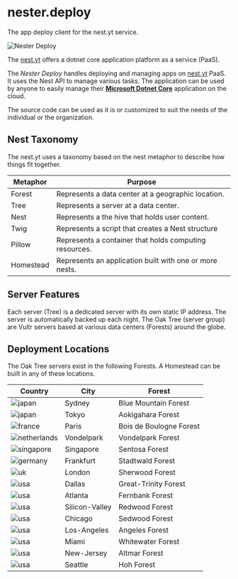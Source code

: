 # nester.deploy
The app deploy client for the nest.yt service.

![Nester Deploy](https://github.com/inkton/nester.deploy/wiki/images/nd-title.png)

The [nest.yt](https://nest.yt) offers a dotnet core application platform as a service (PaaS).

The _Nester Deploy_ handles deploying and managing apps on [nest.yt](https://nest.yt) PaaS. It uses the Nest API to manage various tasks. The application can be used by anyone to easily manage their **[Microsoft Dotnet Core](https://www.microsoft.com/net/core)** application on the cloud.  

The source code can be used as it is or customized to suit the needs of the individual or the organization.  


## Nest Taxonomy 

The nest.yt uses a taxonomy based on the nest metaphor to describe how things fit together.

| Metaphor           | Purpose                                                      |
| ------------------ | ------------------------------------------------------------ |
| Forest             | Represents a data center at a geographic location.           |
| Tree               | Represents a server at a data center.                        |
| Nest               | Represents a the hive that holds user content.               |
| Twig               | Represents a script that creates a Nest structure            |
| Pillow             | Represents a container that holds computing resources.       |
| Homestead          | Represents an application built with one or more nests.      |


## Server Features

Each server (Tree) is a dedicated server with its own static IP address. The server is automatically backed up each night. The Oak Tree (server group) are Vultr servers based at various data centers (Forests) around the globe. 


## Deployment Locations

The Oak Tree servers exist in the following Forests. A Homestead can be built in any of these locations.  

| Country                                | City           | Forest                      |
| -------------------------------------- | -------------- | --------------------------- |
| ![japan](https://github.com/inkton/nester.deploy/wiki/images/australia.png)         | Sydney         | Blue Mountain Forest        |                                         
| ![japan](https://github.com/inkton/nester.deploy/wiki/images/japan.png)             | Tokyo          | Aokigahara Forest           |                                         
| ![france](https://github.com/inkton/nester.deploy/wiki/images/france.png)           | Paris          | Bois de Boulogne Forest     |
| ![netherlands](https://github.com/inkton/nester.deploy/wiki/images/netherlands.png) | Vondelpark     | Vondelpark Forest           |                                         
| ![singapore](https://github.com/inkton/nester.deploy/wiki/images/singapore.png)     | Singapore      | Sentosa Forest              |                                         
| ![germany](https://github.com/inkton/nester.deploy/wiki/images/germany.png)         | Frankfurt      | Stadtwald Forest            |                                         
| ![uk](https://github.com/inkton/nester.deploy/wiki/images/uk.png)                   | London         | Sherwood Forest             |                                         
| ![usa](https://github.com/inkton/nester.deploy/wiki/images/usa.png)                 | Dallas         | Great-Trinity Forest        |                                         
| ![usa](https://github.com/inkton/nester.deploy/wiki/images/usa.png)                 | Atlanta        | Fernbank Forest             |                                         
| ![usa](https://github.com/inkton/nester.deploy/wiki/images/usa.png)                 | Silicon-Valley | Redwood Forest              |                                         
| ![usa](https://github.com/inkton/nester.deploy/wiki/images/usa.png)                 | Chicago        | Sedwood Forest              |  
| ![usa](https://github.com/inkton/nester.deploy/wiki/images/usa.png)                 | Los-Angeles    | Angeles Forest              |  
| ![usa](https://github.com/inkton/nester.deploy/wiki/images/usa.png)                 | Miami          | Whitewater Forest           |  
| ![usa](https://github.com/inkton/nester.deploy/wiki/images/usa.png)                 | New-Jersey     | Altmar Forest               |
| ![usa](https://github.com/inkton/nester.deploy/wiki/images/usa.png)                 | Seattle        | Hoh Forest                  |
                        
